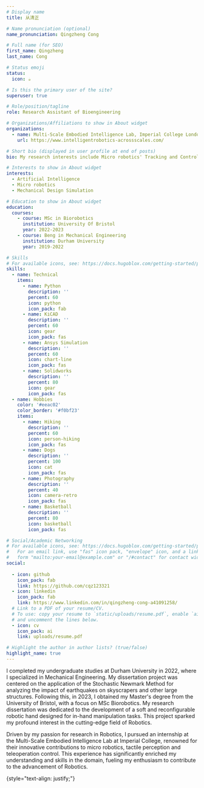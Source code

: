 ```yaml
---
# Display name
title: 从清正

# Name pronunciation (optional)
name_pronunciation: Qingzheng Cong

# Full name (for SEO)
first_name: Qingzheng
last_name: Cong

# Status emoji
status:
  icon: ☕️

# Is this the primary user of the site?
superuser: true

# Role/position/tagline
role: Research Assistant of Bioengineering 

# Organizations/Affiliations to show in About widget
organizations:
  - name: Multi-Scale Embodied Intelligence Lab, Imperial College London
    url: https://www.intelligentrobotics-acrossscales.com/

# Short bio (displayed in user profile at end of posts)
bio: My research interests include Micro robotics' Tracking and Control and Mechanical Structure Design

# Interests to show in About widget
interests:
  - Artificial Intelligence
  - Micro robotics
  - Mechanical Design Simulation

# Education to show in About widget
education:
  courses:
    - course: MSc in Biorobotics
      institution: University Of Bristol
      year: 2022-2023
    - course: Beng in Mechanical Engineering
      institution: Durham University
      year: 2019-2022

# Skills
# For available icons, see: https://docs.hugoblox.com/getting-started/page-builder/#icons
skills:
  - name: Technical
    items:
      - name: Python
        description: ''
        percent: 60
        icon: python
        icon_pack: fab
      - name: KiCAD
        description: ''
        percent: 60
        icon: gear
        icon_pack: fas
      - name: Ansys Simulation
        description: ''
        percent: 60
        icon: chart-line
        icon_pack: fas
      - name: Solidworks
        description: ''
        percent: 80
        icon: gear
        icon_pack: fas
  - name: Hobbies
    color: '#eeac02'
    color_border: '#f0bf23'
    items:
      - name: Hiking
        description: ''
        percent: 60
        icon: person-hiking
        icon_pack: fas
      - name: Dogs
        description: ''
        percent: 100
        icon: cat
        icon_pack: fas
      - name: Photography
        description: ''
        percent: 40
        icon: camera-retro
        icon_pack: fas
      - name: Basketball
        description: ''
        percent: 80
        icon: basketball
        icon_pack: fas

# Social/Academic Networking
# For available icons, see: https://docs.hugoblox.com/getting-started/page-builder/#icons
#   For an email link, use "fas" icon pack, "envelope" icon, and a link in the
#   form "mailto:your-email@example.com" or "/#contact" for contact widget.
social:
  
  - icon: github
    icon_pack: fab
    link: https://github.com/cqz123321
  - icon: linkedin
    icon_pack: fab
    link: https://www.linkedin.com/in/qingzheng-cong-a41091258/
  # Link to a PDF of your resume/CV.
  # To use: copy your resume to `static/uploads/resume.pdf`, enable `ai` icons in `params.yaml`,
  # and uncomment the lines below.
  - icon: cv
    icon_pack: ai
    link: uploads/resume.pdf

# Highlight the author in author lists? (true/false)
highlight_name: true
---
```

I completed my undergraduate studies at Durham University in 2022, where I specialized in Mechanical Engineering. My dissertation project was centered on the application of the Stochastic Newmark Method for analyzing the impact of earthquakes on skyscrapers and other large structures. Following this, in 2023, I obtained my Master's degree from the University of Bristol, with a focus on MSc Biorobotics. My research dissertation was dedicated to the development of a soft and reconfigurable robotic hand designed for in-hand manipulation tasks. This project sparked my profound interest in the cutting-edge field of Robotics.

Driven by my passion for research in Robotics, I pursued an internship at the Multi-Scale Embodied Intelligence Lab at Imperial College, renowned for their innovative contributions to micro robotics, tactile perception and teleoperation control. This experience has significantly enriched my understanding and skills in the domain, fueling my enthusiasm to contribute to the advancement of Robotics.


{style="text-align: justify;"}

